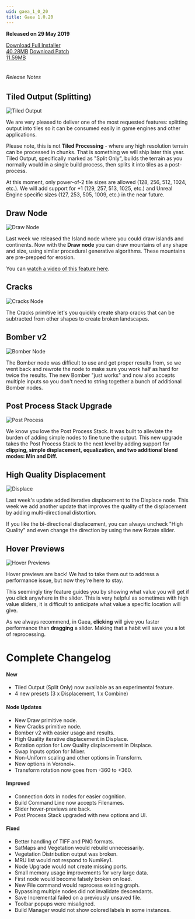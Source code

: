 ```yaml
---
uid: gaea_1_0_20
title: Gaea 1.0.20
---
```



**Released on 29 May 2019**

<div class="btn-group" role="group">
<a href="http://viridian.quadspinner.com/gaea/Gaea-1.0.20.exe" class="btn btn-dark">Download Full Installer<br />40.28MB</a>
<a href="http://viridian.quadspinner.com/gaea/Gaea-1.0.20P.exe" class="btn btn-dark">Download Patch<br />11.59MB</a>
</div></div></div>
<br><h6 class="ml-2">Release Notes</h6>
<div class="card">
<div class="card-body release-note">

## Tiled Output (Splitting)

![Tiled Output](http://cdn.quadspinner.com/gaea/changelog/1_0_20/tiles.png)

We are very pleased to deliver one of the most requested features: splitting output into tiles so it can be consumed easily in game engines and other applications.

Please note, this is not **Tiled Processing** - where any high resolution terrain can be processed in chunks. That is something we will ship later this year. Tiled Output, specifically marked as "Split Only", builds the terrain as you normally would in a single build process, then splits it into tiles as a post-process.

At this moment, only power-of-2 tile sizes are allowed (128, 256, 512, 1024, etc.). We will add support for +1 (129, 257, 513, 1025, etc.) and Unreal Engine specific sizes (127, 253, 505, 1009, etc.) in the near future.

## Draw Node

![Draw Node](http://cdn.quadspinner.com/gaea/changelog/1_0_20/draw.png)

Last week we released the Island node where you could draw islands and continents. Now with the **Draw node** you can draw mountains of any shape and size, using similar procedural generative algorithms. These mountains are pre-prepped for erosion.

You can [watch a video of this feature here](https://youtu.be/yHITgsb1pgA).

## Cracks

![Cracks Node](http://cdn.quadspinner.com/gaea/changelog/1_0_20/cracks.png)

The Cracks primitive let's you quickly create sharp cracks that can be subtracted from other shapes to create broken landscapes.

## Bomber v2

![Bomber Node](http://cdn.quadspinner.com/gaea/changelog/1_0_20/bomber.png)

The Bomber node was difficult to use and get proper results from, so we went back and rewrote the node to make sure you work half as hard for twice the results. The new Bomber "just works" and now also accepts multiple inputs so you don't need to string together a bunch of additional Bomber nodes.

## Post Process Stack Upgrade

![Post Process](http://cdn.quadspinner.com/gaea/changelog/1_0_20/post-process.png)

We know you love the Post Process Stack. It was built to alleviate the burden of adding simple nodes to fine tune the output. This new upgrade takes the Post Process Stack to the next level by adding support for **clipping, simple displacement, equalization, and two additional blend modes: Min and Diff.**

## High Quality Displacement

![Displace](http://cdn.quadspinner.com/gaea/changelog/1_0_20/high-quality.jpg)

Last week's update added iterative displacement to the Displace node. This week we add another update that improves the quality of the displacement by adding multi-directional distortion.

If you like the bi-directional displacement, you can always uncheck "High Quality" and even change the direction by using the new Rotate slider.

## Hover Previews

![Hover Previews](http://cdn.quadspinner.com/gaea/changelog/1_0_20/hover-previews.png)

Hover previews are back! We had to take them out to address a performance issue, but now they're here to stay.

This seemingly tiny feature guides you by showing what value you will get if you click anywhere in the slider. This is very helpful as sometimes with high value sliders, it is difficult to anticipate what value a specific location will give.

As we always recommend, in Gaea, **clicking** will give you faster performance than **dragging** a slider. Making that a habit will save you a lot of reprocessing.


# Complete Changelog

#### New
- Tiled Output (Split Only) now available as an experimental feature.
- 4 new presets (3 x Displacement, 1 x Combine)

#### Node Updates
- New Draw primitive node.
- New Cracks primitive node.
- Bomber v2 with easier usage and results.
- High Quality iterative displacement in Displace.
- Rotation option for Low Quality displacement in Displace.
- Swap Inputs option for Mixer.
- Non-Uniform scaling and other options in Transform.
- New options in Voronoi+.
- Transform rotation now goes from -360 to +360.

#### Improved
- Connection dots in nodes for easier cognition.
- Build Command Line now accepts Filenames.
- Slider hover-previews are back.
- Post Process Stack upgraded with new options and UI.

#### Fixed
- Better handling of TIFF and PNG formats.
- SatMaps and Vegetation would rebuild unnecessarily.
- Vegetation Distribution output was broken.
- MRU list would not respond to NumKey1.
- Node Upgrade would not create missing ports.
- Small memory usage improvements for very large data.
- First node would become falsely broken on load.
- New File command would reprocess existing graph.
- Bypassing multiple nodes did not invalidate descendants.
- Save Incremental failed on a previously unsaved file.
- Toolbar popups were misaligned.
- Build Manager would not show colored labels in some instances.


